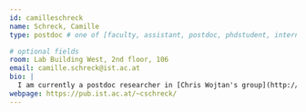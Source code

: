 ```yaml
---
id: camilleschreck
name: Schreck, Camille
type: postdoc # one of [faculty, assistant, postdoc, phdstudent, intern]

# optional fields
room: Lab Building West, 2nd floor, 106
email: camille.schreck@ist.ac.at
bio: |
  I am currently a postdoc researcher in [Chris Wojtan's group](http://pub.ist.ac.at/group_wojtan/). I obtain in 2016 [my PhD](https://team.inria.fr/imagine/camille-schreck/) at the University of Grenoble-Alpes, supervised by Stefanie Hahmann and Damien Rohmer. I got an Engenieering Degree in 2013 from the school ENSIMAG (Grenoble INP) of Grenoble, France. I am intersted in geometric modeling, physics-based simulation and the modeling of natural phenomenon.
webpage: https://pub.ist.ac.at/~cschreck/
---
```

